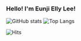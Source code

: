 ### Hello! I'm Eunji Elly Lee!

![GitHub stats](https://github-readme-stats.vercel.app/api?username=Eunji-Elly-Lee&include_all_commits=true&count_private=true&show_icons=true&theme=tokyonight&hide_border=true)
![Top Langs](https://github-readme-stats.vercel.app/api/top-langs/?username=Eunji-Elly-Lee&langs_count=10&layout=compact&theme=tokyonight&hide_border=true)

![Hits](https://hits.seeyoufarm.com/api/count/incr/badge.svg?url=https%3A%2F%2Fgithub.com%2FEunji-Elly-Lee&count_bg=%2317A797&title_bg=%2325263A&icon=&icon_color=%23D2D2D2&title=hits&edge_flat=false)
